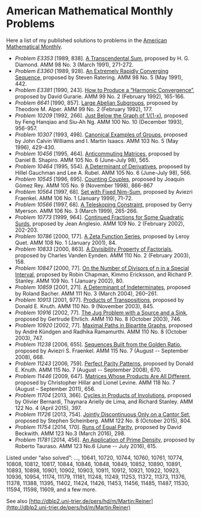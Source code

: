 # American Mathematical Monthly Problems

Here a list of my published solutions to problems in the [American Mathematical Monthly](http://www.maa.org/press/periodicals/american-mathematical-monthly).

- *Problem E3353* [1989, 838]. [A Transcendental Sum](https://www.jstor.org/stable/2325040), proposed by H. G. Diamond. AMM 98 No. 3 (March 1991), 271-272.
- *Problem E3360* [1989, 928]. [An Extremely Rapidly Converging Sequence](https://www.jstor.org/stable/2323868), proposed by Steven Ratering. AMM 98 No. 5 (May 1991), 442.
- *Problem E3381* [1990, 243]. [How to Produce a “Harmonic Convergence”](https://www.jstor.org/stable/2324194), proposed by David Gurarie. AMM 99 No. 2 (February 1992), 165-166.
- *Problem 6641* [1990, 857]. [Large Abelian Subgroups](https://www.jstor.org/stable/2324201), proposed by Theodore M. Alper. AMM 99 No. 2 (February 1992), 177.
- *Problem 10209* [1992, 266]. [Just Below the Graph of 1/(1-x)](https://www.jstor.org/stable/2324228), proposed by Feng Hanqiao and Siu-Ah Ng. AMM 100 No. 10 (December 1993), 956-957.
- *Problem 10307* [1993, 498]. [Canonical Examples of Groups](https://www.jstor.org/stable/2974940), proposed by John Calvin Williams and I. Martin Isaacs. AMM 103 No. 5 (May 1996), 429-430.
- *Problem 10456* [1995, 464]. [Anticommuting Matrices](https://www.jstor.org/stable/2589421), proposed by Daniel B. Shapiro. AMM 105 No. 6 (June-July 98), 565.
- *Problem 10464* [1995, 554]. [A Determinant of Derivatives](https://www.jstor.org/stable/2589422), proposed by Hillel Gauchman and Lee A. Rubel. AMM 105 No. 6 (June-July 98), 566.
- *Problem 10545* [1996, 695]. [Counting Couples](https://www.jstor.org/stable/2589231), proposed by Joaquín Gómez Rey. AMM 105 No. 9 (November 1998), 866-867
- *Problem 10564* [1997, 68]. [Set with Fixed Nim-Sum](https://www.jstor.org/stable/2589601), proposed by Aviezri Fraenkel. AMM 106 No. 1 (January 1999), 71-72.
- *Problem 10566* [1997, 68]. [A Teleskoping Constraint](https://www.jstor.org/stable/2589693), proposed by Gerry Myerson. AMM 106 No. 3 (March 1999), 265-266.
- *Problem 10773* [1999, 964]. [Continued Fractions for Some Quadratic Surds](https://www.jstor.org/stable/2695342), proposed by Jean Anglesio. AMM 109 No. 2 (February 2002), 202-203.
- *Problem 10786* [2000, 177]. [A Zeta Function Series](https://www.jstor.org/stable/2695697), proposed by Leroy Quet. AMM 108 No. 1 (January 2001), 84.
- *Problem 10833* [2000, 863]. [A Divisibility Property of Factorials](https://www.jstor.org/stable/3647786), proposed by Charles Vanden Eynden. AMM 110 No. 2 (February 2003), 158.
- *Problem 10847* [2000, 77]. [On the Number of Divisors of n in a Special Interval](https://www.jstor.org/stable/2695782), proposed by Robin Chapman, Kimmo Ericksson, and Richard P. Stanley. AMM 109 No. 1 (January 2002), 80.
- *Problem 10859* [2001, 271]. [A Determinant of Indeterminates](http://www.jstor.org/stable/4145143), proposed by Roland Bacher. AMM 111 No. 3 (March 2004), 260–261.
- *Problem 10913* [2001, 977]. [Products of Transpositions](https://www.jstor.org/stable/3647812), proposed by Donald E. Knuth. AMM 110 No. 9 (November 2003), 845.
- *Problem 10916* [2002, 77]. [The Jug Problem with a Source and a Sink](www.jstor.org/stable/3647869), proposed by Gertrude Ehrlich. AMM 110 No. 8 (October 2003), 746.
- *Problem 10920* [2002, 77]. [Maximal Paths in Bipartite Graphs](https://www.jstor.org/stable/3647871), proposed by André Kündgen and Radhika Ramamurthi. AMM 110 No. 8 (October 2003), 747.
- *Problem 11238* [2006, 655]. [Sequences Built from the Golden Ratio](http://www.jstor.org/stable/27642573), proposed by Aviezri S. Fraenkel. AMM 115 No. 7 (August -- September 2008), 668.
- *Problem 11243* [2006, 759]. [Perfect Parity Patterns](https://www.jstor.org/stable/27642574), proposed by Donald E. Knuth. AMM 115 No. 7 (August -- September 2008), 670.
- *Problem 11446* [2009, 647]. [Matrices Whose Products Are All Different](https://www.jstor.org/stable/10.4169/amer.math.monthly.118.07.653), proposed by Christopher Hillar and Lionel Levine. AMM 118 No. 7 (August – September 2011), 656.
- *Problem 11704* [2013, 366]. [Cycles in Products of Involutions](https://www.jstor.org/stable/10.4169/amer.math.monthly.122.04.390), proposed by Olivier Bernardi, Thaynara Arielly de Lima, and Richard Stanley. AMM 122 No. 4 (April 2015), 397.
- *Problem 11726* [2013, 754]. [Jointly Discontinuous Only on a Cantor Set](https://www.jstor.org/stable/10.4169/amer.math.monthly.122.8.801), proposed by Stephen Scheinberg. AMM 122 No. 8 (October 2015), 804.
- *Problem 11754* [2014, 170]. [Runs of Equal Parity](https://www.jstor.org/stable/10.4169/amer.math.monthly.123.3.296), proposed by David Beckwith. AMM 123 No.3 (March 2016), 298.
- *Problem 11781* [2014, 456]. [An Application of Prime Density](https://www.jstor.org/stable/10.4169/amer.math.monthly.123.6.613), proposed by Roberto Tauraso. AMM 123 No.6 (June -- July 2016), 615.

Listed under “also solved”: &#8230;, 10641, 10720, 10744, 10760, 10761, 10774, 10808, 10812, 10817, 10844, 10846, 10848, 10849, 10852, 10890, 10891, 10893, 10898, 10901, 10902, 10903, 10911, 10912, 10921, 10922, 10923, 10936, 10954, 11174, 11179, 11181, 11248, 11249, 11253, 11372, 11373, 11376, 11378, 11388, 11395, 11402, 11424, 11426, 11453, 11456, 11485, 11487, 11530, 11594, 11598, 11609, and a few more.

See also [http://dblp2.uni-trier.de/pers/hd/m/Martin:Reiner](http://dblp2.uni-trier.de/pers/hd/m/Martin:Reiner)
